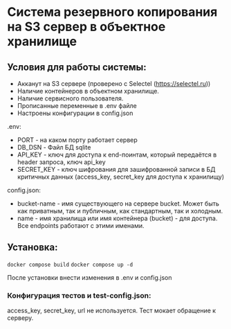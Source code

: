 # Система резервного копирования на S3 сервер в объектное хранилище
## Условия для работы системы:
- Акканут на S3 сервере (проверено с Selectel (https://selectel.ru))
- Наличие контейнеров в объектном хранилище.
- Наличие сервисного пользователя.
- Прописанные переменные в .env файле
- Настроены конфигурации в config.json

.env:
- PORT - на каком порту работает сервер
- DB_DSN - Файл БД sqlite
- API_KEY - ключ для доступа к end-поинтам, который передаётся в header запроса, ключ api_key
- SECRET_KEY - ключ шифрования для зашифрованной записи в БД критичных данных (access_key, secret_key для доступа к хранилищу)

config.json:
- bucket-name - имя существующего на сервере bucket. Может быть как приватным, так и публичным, как стандартным, так и холодным.
- name - имя хранилища или имя контейнера (bucket) - для доступа. Все endpoints работают с этими именами.

## Установка:
`docker compose build`
`docker compose up -d`

После установки внести изменения в .env и config.json

### Конфигурация тестов и test-config.json:
access_key, secret_key, url не используется. Тест мокает обращение к серверу.
